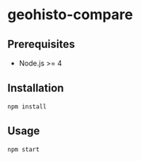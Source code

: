 # geohisto-compare

## Prerequisites

* Node.js >= 4

## Installation

```
npm install
```

## Usage

```
npm start
```
